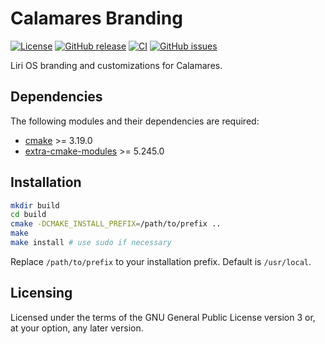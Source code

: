 Calamares Branding
==================

[![License](https://img.shields.io/badge/license-GPLv3.0-blue.svg)](https://www.gnu.org/licenses/gpl-3.0.html)
[![GitHub release](https://img.shields.io/github/release/lirios/calamares-branding.svg)](https://github.com/lirios/calamares-branding)
[![CI](https://github.com/lirios/calamares-branding/workflows/CI/badge.svg?branch=develop)](https://github.com/lirios/calamares-branding/actions?query=workflow%3ACI)
[![GitHub issues](https://img.shields.io/github/issues/lirios/calamares-branding.svg)](https://github.com/lirios/calamares-branding/issues)

Liri OS branding and customizations for Calamares.

## Dependencies

The following modules and their dependencies are required:

 * [cmake](https://gitlab.kitware.com/cmake/cmake) >= 3.19.0
 * [extra-cmake-modules](https://invent.kde.org/frameworks/extra-cmake-modules) >= 5.245.0

## Installation

```sh
mkdir build
cd build
cmake -DCMAKE_INSTALL_PREFIX=/path/to/prefix ..
make
make install # use sudo if necessary
```

Replace `/path/to/prefix` to your installation prefix.
Default is `/usr/local`.

## Licensing

Licensed under the terms of the GNU General Public License version 3 or,
at your option, any later version.
